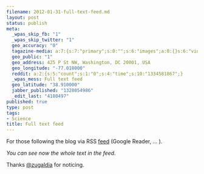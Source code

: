 ```yaml
--- 
filename: 2012-01-31-full-text-feed.md
layout: post
status: publish
meta: 
  _wpas_skip_fb: "1"
  _wpas_skip_twitter: "1"
  geo_accuracy: "0"
  tagazine-media: a:7:{s:7:"primary";s:0:"";s:6:"images";a:0:{}s:6:"videos";a:0:{}s:11:"image_count";s:1:"0";s:6:"author";s:7:"4180497";s:7:"blog_id";s:7:"8438084";s:9:"mod_stamp";s:19:"2012-02-01 00:09:46";}
  geo_public: "1"
  geo_address: 425 P St NW, Washington, DC 20001, USA
  geo_longitude: "-77.018000"
  reddit: a:2:{s:5:"count";s:1:"0";s:4:"time";s:10:"1334581867";}
  _wpas_mess: Full text feed
  geo_latitude: "38.910000"
  jabber_published: "1328054986"
  _edit_last: "4180497"
published: true
type: post
tags: 
- Science
title: Full text feed
---
```

For those following the blog via RSS <a href="http://brunosan.eu/feed/">feed</a> (Google Reader, ... ).

<em>You can see now the whole text in the feed.</em>

Thanks <a href="https://twitter.com/#!/zugaldia">@zugaldia</a> for noticing.
